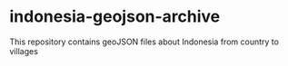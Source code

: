 # indonesia-geojson-archive
This repository contains geoJSON files about Indonesia from country to villages
